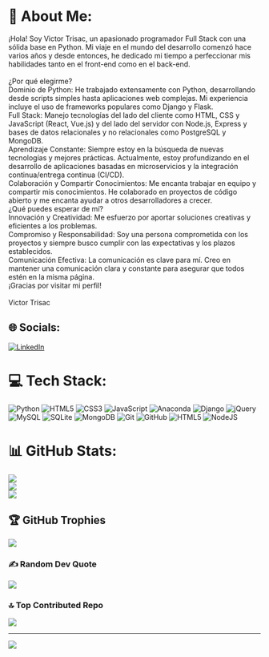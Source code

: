 # 💫 About Me:
¡Hola! Soy Victor Trisac, un apasionado programador Full Stack con una sólida base en Python. Mi viaje en el mundo del desarrollo comenzó hace varios años y desde entonces, he dedicado mi tiempo a perfeccionar mis habilidades tanto en el front-end como en el back-end.<br><br>¿Por qué elegirme?<br>Dominio de Python: He trabajado extensamente con Python, desarrollando desde scripts simples hasta aplicaciones web complejas. Mi experiencia incluye el uso de frameworks populares como Django y Flask.<br>Full Stack: Manejo tecnologías del lado del cliente como HTML, CSS y JavaScript (React, Vue.js) y del lado del servidor con Node.js, Express y bases de datos relacionales y no relacionales como PostgreSQL y MongoDB.<br>Aprendizaje Constante: Siempre estoy en la búsqueda de nuevas tecnologías y mejores prácticas. Actualmente, estoy profundizando en el desarrollo de aplicaciones basadas en microservicios y la integración continua/entrega continua (CI/CD).<br>Colaboración y Compartir Conocimientos: Me encanta trabajar en equipo y compartir mis conocimientos. He colaborado en proyectos de código abierto y me encanta ayudar a otros desarrolladores a crecer.<br>¿Qué puedes esperar de mí?<br>Innovación y Creatividad: Me esfuerzo por aportar soluciones creativas y eficientes a los problemas.<br>Compromiso y Responsabilidad: Soy una persona comprometida con los proyectos y siempre busco cumplir con las expectativas y los plazos establecidos.<br>Comunicación Efectiva: La comunicación es clave para mí. Creo en mantener una comunicación clara y constante para asegurar que todos estén en la misma página.<br>¡Gracias por visitar mi perfil!<br><br>Victor Trisac


## 🌐 Socials:
[![LinkedIn](https://img.shields.io/badge/LinkedIn-%230077B5.svg?logo=linkedin&logoColor=white)](www.linkedin.com/in/victortrisac) 

# 💻 Tech Stack:
![Python](https://img.shields.io/badge/python-3670A0?style=for-the-badge&logo=python&logoColor=ffdd54) ![HTML5](https://img.shields.io/badge/html5-%23E34F26.svg?style=for-the-badge&logo=html5&logoColor=white) ![CSS3](https://img.shields.io/badge/css3-%231572B6.svg?style=for-the-badge&logo=css3&logoColor=white) ![JavaScript](https://img.shields.io/badge/javascript-%23323330.svg?style=for-the-badge&logo=javascript&logoColor=%23F7DF1E) ![Anaconda](https://img.shields.io/badge/Anaconda-%2344A833.svg?style=for-the-badge&logo=anaconda&logoColor=white) ![Django](https://img.shields.io/badge/django-%23092E20.svg?style=for-the-badge&logo=django&logoColor=white) ![jQuery](https://img.shields.io/badge/jquery-%230769AD.svg?style=for-the-badge&logo=jquery&logoColor=white) ![MySQL](https://img.shields.io/badge/mysql-4479A1.svg?style=for-the-badge&logo=mysql&logoColor=white) ![SQLite](https://img.shields.io/badge/sqlite-%2307405e.svg?style=for-the-badge&logo=sqlite&logoColor=white) ![MongoDB](https://img.shields.io/badge/MongoDB-%234ea94b.svg?style=for-the-badge&logo=mongodb&logoColor=white) ![Git](https://img.shields.io/badge/git-%23F05033.svg?style=for-the-badge&logo=git&logoColor=white) ![GitHub](https://img.shields.io/badge/github-%23121011.svg?style=for-the-badge&logo=github&logoColor=white) ![HTML5](https://img.shields.io/badge/html5-%23E34F26.svg?style=for-the-badge&logo=html5&logoColor=white) ![NodeJS](https://img.shields.io/badge/node.js-6DA55F?style=for-the-badge&logo=node.js&logoColor=white)
# 📊 GitHub Stats:
![](https://github-readme-stats.vercel.app/api?username=Trisac14&theme=radical&hide_border=false&include_all_commits=false&count_private=false)<br/>
![](https://github-readme-streak-stats.herokuapp.com/?user=Trisac14&theme=radical&hide_border=false)<br/>
![](https://github-readme-stats.vercel.app/api/top-langs/?username=Trisac14&theme=radical&hide_border=false&include_all_commits=false&count_private=false&layout=compact)

## 🏆 GitHub Trophies
![](https://github-profile-trophy.vercel.app/?username=Trisac14&theme=radical&no-frame=false&no-bg=true&margin-w=4)

### ✍️ Random Dev Quote
![](https://quotes-github-readme.vercel.app/api?type=horizontal&theme=radical)

### 🔝 Top Contributed Repo
![](https://github-contributor-stats.vercel.app/api?username=Trisac14&limit=5&theme=dark&combine_all_yearly_contributions=true)

---
[![](https://visitcount.itsvg.in/api?id=Trisac14&icon=0&color=0)](https://visitcount.itsvg.in)

<!-- Proudly created with GPRM ( https://gprm.itsvg.in ) -->
